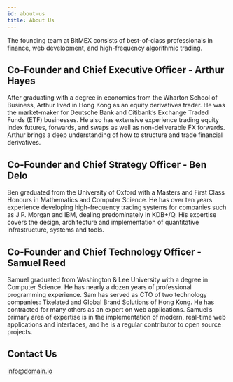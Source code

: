 ```yaml
---
id: about-us
title: About Us
---
```


The founding team at BitMEX consists of best-of-class professionals in finance, web development, and high-frequency algorithmic trading.

## Co-Founder and Chief Executive Officer - Arthur Hayes

After graduating with a degree in economics from the Wharton School of Business, Arthur lived in Hong Kong as an equity derivatives trader. He was the market-maker for Deutsche Bank and Citibank’s Exchange Traded Funds (ETF) businesses. He also has extensive experience trading equity index futures, forwards, and swaps as well as non-deliverable FX forwards. Arthur brings a deep understanding of how to structure and trade financial derivatives.

## Co-Founder and Chief Strategy Officer - Ben Delo

Ben graduated from the University of Oxford with a Masters and First Class Honours in Mathematics and Computer Science. He has over ten years experience developing high-frequency trading systems for companies such as J.P. Morgan and IBM, dealing predominately in KDB+/Q. His expertise covers the design, architecture and implementation of quantitative infrastructure, systems and tools.

## Co-Founder and Chief Technology Officer - Samuel Reed

Samuel graduated from Washington & Lee University with a degree in Computer Science. He has nearly a dozen years of professional programming experience. Sam has served as CTO of two technology companies: Tixelated and Global Brand Solutions of Hong Kong. He has contracted for many others as an expert on web applications. Samuel’s primary area of expertise is in the implementation of modern, real-time web applications and interfaces, and he is a regular contributor to open source projects.

## Contact Us

[info@domain.io](mailto:info@amgaventures.io)
